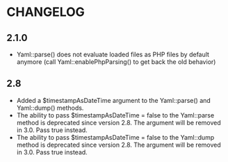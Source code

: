 CHANGELOG
=========

2.1.0
-----

 * Yaml::parse() does not evaluate loaded files as PHP files by default
   anymore (call Yaml::enablePhpParsing() to get back the old behavior)

2.8
---

 * Added a $timestampAsDateTime argument to the Yaml::parse() and Yaml::dump() methods.
 * The ability to pass $timestampAsDateTime = false to the Yaml::parse method is
   deprecated since version 2.8. The argument will be removed in 3.0. Pass true instead.
 * The ability to pass $timestampAsDateTime = false to the Yaml::dump method is deprecated
   since version 2.8. The argument will be removed in 3.0. Pass true instead.
